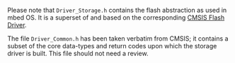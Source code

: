 Please note that `Driver_Storage.h` contains the flash abstraction as used in mbed OS.
It is a superset of and based on the corresponding
[CMSIS Flash Driver](https://www.keil.com/pack/doc/CMSIS/Driver/html/group__flash__interface__gr.html#struct_a_r_m___d_r_i_v_e_r___f_l_a_s_h).

The file `Driver_Common.h` has been taken verbatim from CMSIS; it contains a
subset of the core data-types and return codes upon which the storage driver is
built. This file should not need a review.
